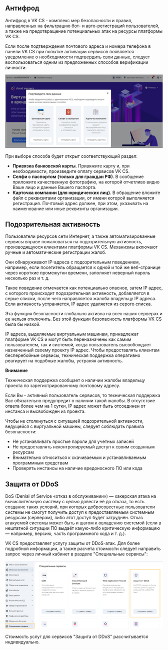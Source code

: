 ## Антифрод

Антифрод в VK CS - комплекс мер безопасности и правил, направленных на фильтрацию бот- и авто-регистраций пользователей, а также на предотвращение потенциальных атак на ресурсы платформы VK CS.

Если после подтверждения почтового адреса и номера телефона в панели VK CS при попытке активации сервисов появляется уведомление о необходимости подтвердить свои данные, следует воспользоваться одним из предложенных способов верификации личности:

![](./assets/1595726055728-1595726055728.png)

При выборе способа будет открыт соответствующий раздел:

- **Привязка банковской карты**. Привяжите карту и, при необходимости, произведите оплату сервисов VK CS.
- **Селфи с паспортом** **(только для граждан РФ)**. В сообщение приложите качественную фотографию, на которой отчетливо видно Ваше лицо и данные Вашего паспорта.
- **Карточка компании (для юридических лиц)**. В обращение вложите файл с реквизитами организации, от имени которой выполняется регистрация. Почтовый адрес должен, при этом, указывать на наименование или иные реквизиты организации.

## Подозрительная активность

Пользователи ресурсов сети Интернет, а также автоматизированные сервисы вправе пожаловаться на подозрительную активность, производящуюся клиентами платформы VK CS. Механизмы включают ручные и автоматические регистрации жалоб.

Они обнаруживают IP-адреса с подозрительным поведением, например, если посетитель обращается к одной и той же веб-странице через короткие промежутки времени, заполняет неверный пароль несколько раз и т. д.

Такое поведение отмечается как потенциально опасное, затем IP адрес, с которого происходит подозрительная активность, добавляется в серые списки, после чего направляется жалоба владельцу IP адреса. Если активность устраняется, IP адрес удаляется из серого списка.

Эта функция безопасности глобально активна на всех наших серверах и ее нельзя отключить. Без этой функции безопасность платформы VK CS была бы низкой.

IP адреса, выделяемые виртуальным машинам, принадлежат платформе VK CS и могут быть переназначены как самим пользователем, так и системой, когда пользователь высвобождает назначенный своему проекту IP адрес. Чтобы предоставлять клиентам бесперебойные сервисы, техническая поддержка оперативно реагирует на подобные жалобы, устраняя активность.

**Внимание**

Техническая поддержка сообщает о наличии жалобы владельцу проекта по зарегистрированному почтовому адресу.

Если Вы - активный пользователь сервисов, то техническая поддержка Вас обязательно предупредит о наличии такой жалобы. В отсутствие ответа более чем на 1 сутки, IP адрес может быть отсоединен от инстанса и высвобожден из проекта.

Чтобы не столкнуться с ситуацией подозрительной активности, ведущейся с виртуальной машины, следует соблюдать правила безопасности:

- Не устанавливать простые пароли для учетных записей
- Не предоставлять неконтролируемый доступ к своим созданным ресурсам
- Внимательно относиться к скачиваемым и устанавливаемым программным средствам
- Проверять инстансы на наличие вредоносного ПО или кода

## Защита от DDoS

DoS (Denial of Service «отказ в обслуживании») — хакерская атака на вычислительную систему с целью довести её до отказа, то есть создание таких условий, при которых добросовестные пользователи системы не смогут получить доступ к предоставляемым системным ресурсам (серверам), либо этот доступ будет затруднён. Отказ атакуемой системы может быть и шагом к овладению системой (если в нештатной ситуации ПО выдаёт какую-либо критическую информацию — например, версию, часть программного кода и т. д.).

VK CS предоставляет услугу защиты от DDoS-атак. Для более подробной информации, а также расчета стоимости следует направить запрос через личный кабинет в разделе "Специальные сервисы":

![](./assets/1595728672882-1595728672882.png)

Стоимость услуг для сервисов "Защита от DDoS" рассчитывается индивидуально.
